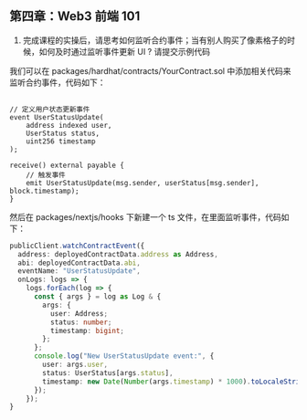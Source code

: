 ## 第四章：Web3 前端 101

1. 完成课程的实操后，请思考如何监听合约事件；当有别人购买了像素格子的时候，如何及时通过监听事件更新 UI ? 请提交示例代码

我们可以在 packages/hardhat/contracts/YourContract.sol 中添加相关代码来监听合约事件，代码如下：

```solidity

// 定义用户状态更新事件
event UserStatusUpdate(
    address indexed user,
    UserStatus status,
    uint256 timestamp
);

receive() external payable {
    // 触发事件
    emit UserStatusUpdate(msg.sender, userStatus[msg.sender], block.timestamp);
}
```

然后在 packages/nextjs/hooks 下新建一个 ts 文件，在里面监听事件，代码如下：
```typescript
publicClient.watchContractEvent({
  address: deployedContractData.address as Address,
  abi: deployedContractData.abi,
  eventName: "UserStatusUpdate",
  onLogs: logs => {
    logs.forEach(log => {
      const { args } = log as Log & {
        args: {
          user: Address;
          status: number;
          timestamp: bigint;
        };
      };
      console.log("New UserStatusUpdate event:", {
        user: args.user,
        status: UserStatus[args.status],
        timestamp: new Date(Number(args.timestamp) * 1000).toLocaleString()
      });
    });
}
```